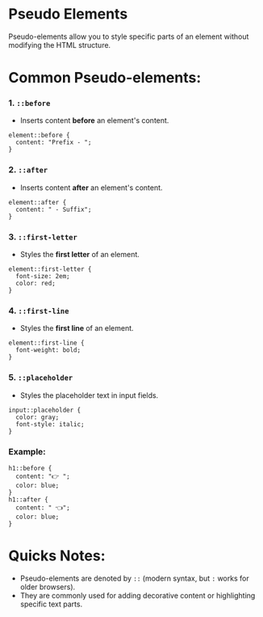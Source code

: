 # Pseudo Elements
Pseudo-elements allow you to style specific parts of an element without modifying the HTML structure.

# Common Pseudo-elements:
### 1. `::before`
* Inserts content **before** an element's content.
```
element::before {
  content: "Prefix - ";
}
```

### 2. `::after`
* Inserts content **after** an element's content.
```
element::after {
  content: " - Suffix";
}
```

### 3. `::first-letter`
* Styles the __first letter__ of an element.
```
element::first-letter {
  font-size: 2em;
  color: red;
}
```

### 4. `::first-line`
* Styles the __first line__ of an element.
```
element::first-line {
  font-weight: bold;
}
```

### 5. `::placeholder`
* Styles the placeholder text in input fields.

```
input::placeholder {
  color: gray;
  font-style: italic;
}
```

### Example:
```
h1::before {
  content: "👉 ";
  color: blue;
}
h1::after {
  content: " 👈";
  color: blue;
}
```

# Quicks Notes:
* Pseudo-elements are denoted by `::` (modern syntax, but `:` works for older browsers).
* They are commonly used for adding decorative content or highlighting specific text parts.
